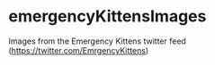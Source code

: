 emergencyKittensImages
======================

Images from the Emergency Kittens twitter feed (https://twitter.com/EmrgencyKittens)

